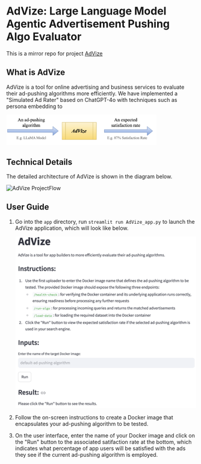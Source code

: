 # AdVize: Large Language Model Agentic Advertisement Pushing Algo Evaluator
This is a mirror repo for project [AdVize](https://github.com/ece1786-2024/AdVize)

## What is AdVize
AdVize is a tool for online advertising and business services to evaluate their ad-pushing algorithms more efficiently. We have implemented a "Simulated Ad Rater" based on ChatGPT-4o with techniques such as persona embedding to 

<img src="./assets/AdVize_usage.png" alt="AdVize Usage" width="400"/>

## Technical Details

The detailed architecture of AdVize is shown in the diagram below.

<img src="./assets/AdVize_ProjectFlow.png" alt="AdVize ProjectFlow" width="900"/>

## User Guide

1. Go into the `app` directory, run `streamlit run AdVize_app.py` to launch the AdVize application, which will look like below.

    <img src="./assets/AdVize_UI.png" alt="AdVize UI" width="500"/>
    
2. Follow the on-screen instructions to create a Docker image that encapsulates your ad-pushing algorithm to be tested.

3. On the user interface, enter the name of your Docker image and click on the "Run" button to the associated satifaction rate at the bottom, which indicates what percentage of app users will be satisfied with the ads they see if the current ad-pushing algorithm is employed.
